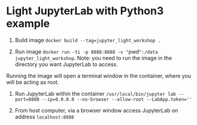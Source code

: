 # Light JupyterLab with Python3 example

1. Build image `docker build --tag=jupyter_light_workshop . `

1. Run image `docker run -ti -p 8888:8888 -v "`pwd`":/data jupyter_light_workshop`. Note: you need to run the image in the directory you want JupyterLab to access.

  Running the image will open a terminal window in the container, where you will be acting as root.

1. Run JupyterLab within the container `/usr/local/bin/jupyter lab --port=8888 --ip=0.0.0.0 --no-browser --allow-root --LabApp.token=''`

1. From host computer, via a browser window access JupyterLab on address `localhost:8888`
